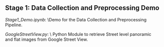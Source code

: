 ## **Stage 1**: Data Collection and Preprocessing Demo

*Stage1_Demo.ipynb*: 
\Demo for the Data Collection and Preprocessing Pipeline.

*GoogleStreetView.py*:
\ Python Module to retrieve Street level panoramic and flat images from Google Street View.


